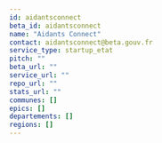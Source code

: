 ```yaml
---
id: aidantsconnect
beta_id: aidantsconnect
name: "Aidants Connect"
contact: aidantsconnect@beta.gouv.fr
service_type: startup_etat
pitch: ""
beta_url: ""
service_url: ""
repo_url: ""
stats_url: ""
communes: []
epics: []
departements: []
regions: []
---
```

